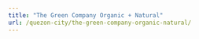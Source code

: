 ```yaml
---
title: "The Green Company Organic + Natural"
url: /quezon-city/the-green-company-organic-natural/
---
```

